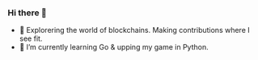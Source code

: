 ### Hi there 👋

- 🔭 Explorering the world of blockchains. Making contributions where I see fit.
- 🌱 I’m currently learning Go & upping my game in Python.
